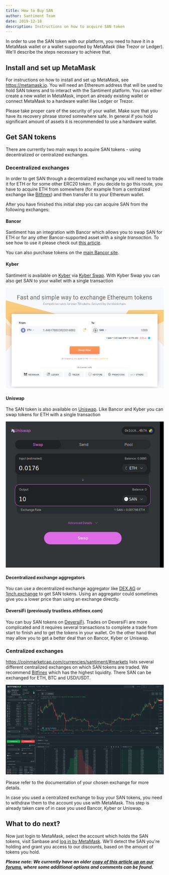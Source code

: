 ```yaml
---
title: How to Buy SAN
author: Santiment Team
date: 2019-12-18
description: Instructions on how to acquire SAN token
---
```

In order to use the SAN token with our platform, you need to have it in
a MetaMask wallet or a wallet supported by MetaMask (like Trezor or
Ledger). We'll describe the steps necessary to achieve that.

## Install and set up MetaMask

For instructions on how to install and set up MetaMask, see
<https://metamask.io>. You will need an Ethereum address that will be
used to hold SAN tokens and to interact with the Santiment
platform. You can either create a new wallet in MetaMask, import an
already existing wallet or connect MetaMask to a hardware wallet like
Ledger or Trezor.

Please take proper care of the security of your wallet. Make sure that
you have its recovery phrase stored somewhere safe. In general if
you hold significant amount of assets it is recommended to use a
hardware wallet.

## Get SAN tokens

There are currently two main ways to acquire SAN tokens - using
decentralized or centralized exchanges.

### Decentralized exchanges

In order to get SAN through a decentralized exchange you will need to
trade it for ETH or for some other ERC20 token. If you decide to
go this route, you have to acquire ETH from somewhere (for example from
a centralized exchange like
[Bitfinex](https://bitfinex.com/t/ETH:USD)) and then transfer it to
your Ethereum wallet.

After you have finished this initial step you can acquire SAN from the
following exchanges:

#### Bancor

Santiment has an integration with Bancor which allows you to swap SAN
for ETH or for any other Bancor-supported asset with a _single
transaction_. To see how to use it please check out [this
article](/san-token/buy-san-token-using-bancor).

You can also purchase tokens on the [main Bancor site](https://www.bancor.network).

#### Kyber

Santiment is available on [Kyber](https://kyber.network/) via
[Kyber Swap](https://kyberswap.com/swap/eth-san). With Kyber Swap you can also get
SAN to your wallet with a single transaction

![Kyberswap](kyber.png)

#### Uniswap

The SAN token is also available on
[Uniswap](https://uniswap.exchange/swap). Like Bancor and Kyber you
can swap tokens for ETH with a single transaction

![Uniswap](uniswap.png)

#### Decentralized exchange aggregators

You can use a decentralized exchange aggregator like
[DEX.AG](https://dex.ag) or [1inch.exchange](https://1inch.exchange)
to get SAN tokens. Using an aggregator could sometimes give you a
lower price than using an exchange directly.

#### DeversiFi (previously trustless.ethfinex.com)

You can buy SAN tokens on [DeversiFi](https://deversifi.com). Trades
on DeversiFi are more complicated and it requires several transactions
to complete a trade from start to finish and to get the tokens in your
wallet. On the other hand that may allow you to get a better deal than
on Bancor, Kyber or Uniswap.


### Centralized exchanges

<https://coinmarketcap.com/currencies/santiment/#markets> lists
several different centralized exchanges on which SAN tokens are
traded. We recommend [Bitfinex](https://www.bitfinex.com/t/SAN:USD)
which has the highest liquidity. There SAN can be exchanged for ETH,
BTC and USD/USDT.

![Bitfinex](bitfinex.png)

Please refer to the documentation of your chosen exchange for more
details.

In case you used a centralized exchange to buy your SAN tokens, you
need to withdraw them to the account you use with MetaMask. This step
is already taken care of in case you used Bancor, Kyber or Uniswap.

## What to do next?

Now just login to MetaMask, select the account which holds the SAN tokens,
visit Sanbase and [log in by
MetaMask](/intercom-articles/getting-started/sanbase/logging-into-sanbase).
We'll detect the SAN you're holding and grant you access to our
discounts, based on the amount of tokens you hold.

***Please note: We currently have an older*** [***copy of this article
up on our
forums***](https://community.santiment.net/t/short-guide-how-to-buy-san-token/1062)***,
where some additional options and comments can be found.***
